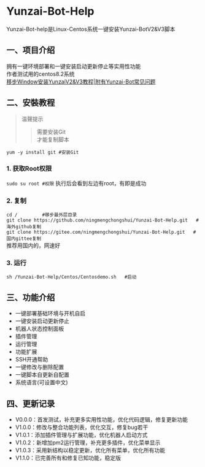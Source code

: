 # Yunzai-Bot-Help
Yunzai-Bot-help是Linux-Centos系统一键安装Yunzai-BotV2&V3脚本

## 一、项目介绍
拥有一键环境部署和一键安装启动更新停止等实用性功能  
作者测试用的centos8.2系统  
[移步Window安装YunzaiV2&V3教程|附有Yunzai-Bot常见问题](https://b23.tv/uTguBSj)  

## 二、安裝教程
>温聲提示  
>>需要安装Git  
>>才能复制脚本  

`yum -y install git #安装Git`  

### 1. 获取Root权限
`sudo su root #权限` 
执行后会看到左边有root，有即是成功  
### 2. 复制
`cd /         #移步最外层目录`  
`git clone https://github.com/ningmengchongshui/Yunzai-Bot-Help.git   #海外github复制`  
`git clone https://gitee.com/ningmengchongshui/Yunzai-Bot-Help.git   #国内gittee复制`  
推荐用国内的，网速好  
### 3. 运行  
`sh /Yunzai-Bot-Help/Centos/Centosdemo.sh   #启动`

## 三、功能介绍
* 一键部署基础环境与开机自启
* 一键安装启动更新停止
* 机器人状态控制面板
* 插件管理
* 运行管理
* 功能扩展
* SSH开通帮助
* 一键修改与删除配置
* 一键脚本自更新自配置
* 系统语言(可设置中文)

## 四、更新记录
* V0.0.0：首发测试，补充更多实用性功能，优化代码逻辑，修复更新功能
* V1.0.0：修改与整合功能列表，优化交互，修复bug若干
* V1.0.1：添加插件管理与扩展功能，优化机器人启动方式
* V1.0.2：新增加pm2运行管理，补充更多插件，优化菜单显示
* V1.0.3：采用新结构以稳定更新，优化所有菜单，优化所有功能
* V1.1.0：已完善所有和修复已知功能，稳定版
